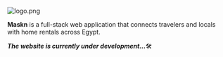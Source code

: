 ![logo.png](https://i.postimg.cc/VvV0mwZX/logo.png)

**Maskn** is a full-stack web application that connects travelers and locals with home rentals across Egypt.

***The website is currently under development...***🛠

